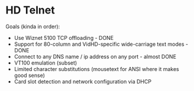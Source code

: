 # HD Telnet

Goals (kinda in order):
- Use Wiznet 5100 TCP offloading - DONE
- Support for 80-column and VidHD-specific wide-carriage text modes - DONE
- Connect to any DNS name / ip address on any port - almost DONE
- VT100 emulation (subset)
- Limited character substitutions (mousetext for ANSI where it makes good sense)
- Card slot detection and network configuration via DHCP
